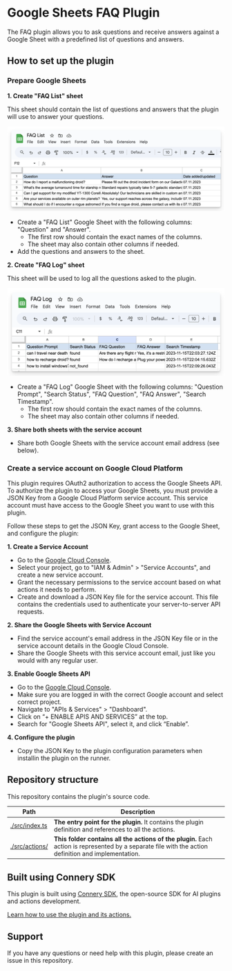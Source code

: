 # Google Sheets FAQ Plugin

The FAQ plugin allows you to ask questions and receive answers against a Google Sheet with a predefined list of questions and answers.

## How to set up the plugin

### Prepare Google Sheets

**1. Create "FAQ List" sheet**

This sheet should contain the list of questions and answers that the plugin will use to answer your questions.

![FAQ List Google Sheet](/img/faq-list.png)

- Create a "FAQ List" Google Sheet with the following columns: "Question" and "Answer".
  - The first row should contain the exact names of the columns.
  - The sheet may also contain other columns if needed.
- Add the questions and answers to the sheet.

**2. Create "FAQ Log" sheet**

This sheet will be used to log all the questions asked to the plugin.

![FAQ Log Google Sheet](/img/faq-log.png)

- Create a "FAQ Log" Google Sheet with the following columns: "Question Prompt", "Search Status", "FAQ Question", "FAQ Answer", "Search Timestamp".
  - The first row should contain the exact names of the columns.
  - The sheet may also contain other columns if needed.

**3. Share both sheets with the service account**

- Share both Google Sheets with the service account email address (see below).

### Create a service account on Google Cloud Platform

This plugin requires OAuth2 authorization to access the Google Sheets API.
To authorize the plugin to access your Google Sheets, you must provide a JSON Key from a Google Cloud Platform service account. This service account must have access to the Google Sheet you want to use with this plugin.

Follow these steps to get the JSON Key, grant access to the Google Sheet, and configure the plugin:

**1. Create a Service Account**

- Go to the [Google Cloud Console](https://console.cloud.google.com/).
- Select your project, go to "IAM & Admin" > "Service Accounts", and create a new service account.
- Grant the necessary permissions to the service account based on what actions it needs to perform.
- Create and download a JSON Key file for the service account. This file contains the credentials used to authenticate your server-to-server API requests.

**2. Share the Google Sheets with Service Account**

- Find the service account's email address in the JSON Key file or in the service account details in the Google Cloud Console.
- Share the Google Sheets with this service account email, just like you would with any regular user.

**3. Enable Google Sheets API**

- Go to the [Google Cloud Console](https://console.cloud.google.com/).
- Make sure you are logged in with the correct Google account and select correct project.
- Navigate to "APIs & Services" > "Dashboard".
- Click on “+ ENABLE APIS AND SERVICES” at the top.
- Search for "Google Sheets API", select it, and click “Enable”.

**4. Configure the plugin**

- Copy the JSON Key to the plugin configuration parameters when installin the plugin on the runner.

## Repository structure

This repository contains the plugin's source code.

| Path                            | Description                                                                                                                                          |
| ------------------------------- | ---------------------------------------------------------------------------------------------------------------------------------------------------- |
| [./src/index.ts](/src/index.ts) | **The entry point for the plugin.** It contains the plugin definition and references to all the actions.                                             |
| [./src/actions/](/src/actions/) | **This folder contains all the actions of the plugin.** Each action is represented by a separate file with the action definition and implementation. |

## Built using Connery SDK

This plugin is built using [Connery SDK](https://github.com/connery-io/connery), the open-source SDK for AI plugins and actions development.

[Learn how to use the plugin and its actions.](https://sdk.connery.io/docs/quickstart/use-plugin)

## Support

If you have any questions or need help with this plugin, please create an issue in this repository.
